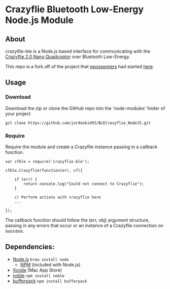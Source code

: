 # Crazyflie Bluetooth Low-Energy Node.js Module

## About
crazyflie-ble is a Node.js based interface for communicating with
the [Crazyflie 2.0 Nano Quadcoptor](https://www.bitcraze.io/crazyflie-2/) over Bluetooth Low-Energy.

This repo is a fork off of the project that [ppossemiers](https://github.com/ppossemiers) had started [here](https://github.com/ppossemiers/BLECrazyflie_NodeJS).

## Usage

### Download
Download the zip or clone the GitHub repo into the 'node-modules' folder of your project

`git clone https://github.com/jordankid93/BLECrazyflie_NodeJS.git`
### Require
Require the module and create a Crazyflie instance passing in a callback function.

	var cfble = require('crazyflie-ble');

	cfble.Crazyflie(function(err, cf){

		if (err) {
			return console.log("Could not connect to Crazyflie");
		}

		// Perform actions with crazyflie here
		...

	});

The callback function should follow the (err, obj) argument structure, passing in any errors that occur or an instance of a Crazyflie connection on success.

## Dependencies:
* [Node.js](https://nodejs.org) `brew install node`
	* [NPM](https://www.npmjs.com) (included with Node.js)
* [Xcode](https://itunes.apple.com/us/app/xcode/id497799835?mt=12) (Mac App Store)
* [noble](https://github.com/sandeepmistry/noble) `npm install noble`
* [bufferpack](https://github.com/ryanrolds/bufferpack) `npm install bufferpack`
